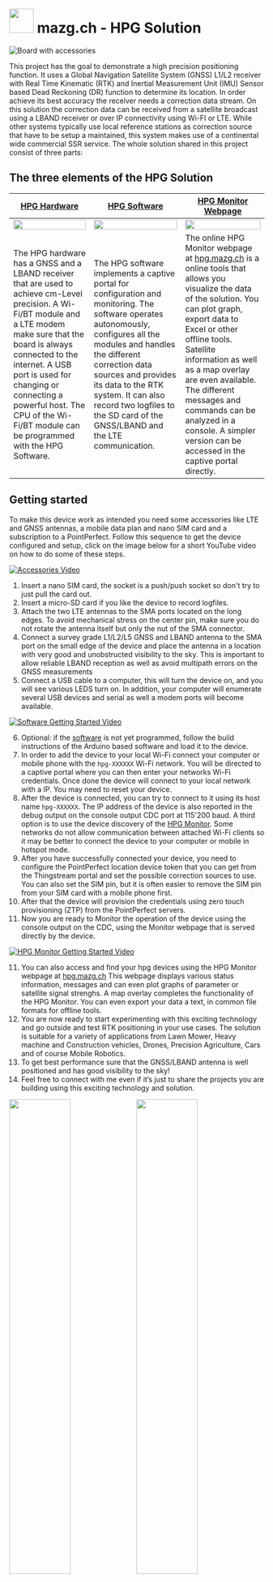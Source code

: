 # <img src="./monitor/img/favicon.svg" height="48" width="48"/> mazg.ch - HPG Solution

![Board with accessories](docu/Board_v09_onSchematic.png)

This project has the goal to demonstrate a high precision positioning function. It uses a Global Navigation Satellite System (GNSS) L1/L2 receiver with Real Time Kinematic (RTK) and Inertial Measurement Unit (IMU) Sensor based Dead Reckoning (DR) function to determine its location. In order achieve its best accuracy the receiver needs a correction data stream. On this solution the correction data can be received from a satellite broadcast using a LBAND receiver or over IP connectivity using Wi-FI or LTE. While other systems typically use local reference stations as correction source that have to be setup a maintained, this system makes use of a continental wide commercial SSR service. The whole solution shared in this project consist of three parts: 

## The three elements of the HPG Solution 

| [**HPG Hardware**](./hardware) | [**HPG Software**](./software) | [**HPG Monitor Webpage**](./monitor) |
|----------|----------|---------|
| <img width ="100%" src="docu/Board_v09_Angled.png"> | <img width ="100%" src="docu/Arduino_Software.png"> | <img width ="100%" src="docu/HPG_MonitorSmall.png"> |
| The HPG hardware has a GNSS and a LBAND receiver that are used to achieve cm-Level precision. A Wi-Fi/BT module and a LTE modem make sure that the board is always connected to the internet. A USB port is used for changing or connecting a powerful host. The CPU of the Wi-Fi/BT module can be programmed with the HPG Software. | The HPG software implements a captive portal for configuration and monitoring. The software operates autonomously, configures all the modules and handles the different correction data sources and provides its data to the RTK system. It can also record two logfiles to the SD card of the GNSS/LBAND and the LTE communication. | The online HPG Monitor webpage at [hpg.mazg.ch](http://hpg.mazg.ch) is a online tools that allows you visualize the data of the solution. You can plot graph, export data to Excel or other offline tools. Satellite information as well as a map overlay are even available. The different messages and commands can be analyzed in a console. A simpler version can be accessed in the captive portal directly. |  

## Getting started

To make this device work as intended you need some accessories like LTE and GNSS antennas, a mobile data plan and nano SIM card and a subscription to a PointPerfect. Follow this sequence to get the device configured and setup, click on the image below for a short YouTube video on how to do some of these steps.

[![Accessories Video](docu/AccessoriesPlay.jpg)](https://youtu.be/jzHmvw_pzyI)

1. Insert a nano SIM card, the socket is a push/push socket so don't try to just pull the card out.
2. Insert a micro-SD card if you like the device to record logfiles. 
3. Attach the two LTE antennas to the SMA ports located on the long edges. To avoid mechanical stress on the center pin, make sure you do not rotate the antenna itself but only the nut of the SMA connector. 
4. Connect a survey grade L1/L2/L5 GNSS and LBAND antenna to the SMA port on the small edge of the device and place the antenna in a location with very good and unobstructed visibility to the sky. This is important to allow reliable LBAND reception as well as avoid multipath errors on the GNSS measurements 
5. Connect a USB cable to a computer, this will turn the device on, and you will see various LEDS turn on. In addition, your computer will enumerate several USB devices and serial as well a modem ports will become available.  

[![Software Getting Started Video](docu/Arduino_SoftwarePlay.png)](https://youtu.be/k2dovptFn9o)

6. Optional: if the [software](./software) is not yet programmed, follow the build instructions of the Arduino based software and load it to the device. 
7. In order to add the device to your local Wi-Fi connect your computer or mobile phone with the `hpg-XXXXXX` Wi-Fi network. You will be directed to a captive portal where you can then enter your networks Wi-Fi credentials. Once done the device will connect to your local network with a IP. You may need to reset your device.
8. After the device is connected, you can try to connect to it using its host name `hpg-XXXXXX`. The IP address of the device is also reported in the debug output on the console output CDC port at 115'200 baud. A third option is to use the device discovery of the [HPG Monitor](http://hpg.mazg.ch). Some networks do not allow communication between attached Wi-Fi clients so it may be better to connect the device to your computer or mobile in hotspot mode. 
9. After you have successfully connected your device, you need to configure the PointPerfect location device token that you can get from the Thingstream portal and set the possible correction sources to use. You can also set the SIM pin, but it is often easier to remove the SIM pin from your SIM card with a mobile phone first. 
10. After that the device will provision the credentials using zero touch provisioning (ZTP) from the PointPerfect servers.
11. Now you are ready to Monitor the operation of the device using the console output on the CDC, using the Monitor webpage that is served directly by the device.

[![HPG Monitor Getting Started Video](docu/HPG_MonitorSmallPlay.png)](https://youtu.be/LLKUxa8krcs)
  
11. You can also access and find your hpg devices using the HPG Monitor webpage at [hpg.mazg.ch](http://hpa.mazg.ch) This webpage displays various status information, messages and can even plot graphs of parameter or satellite signal strenghs. A map overlay completes the functionality of the HPG Monitor. You can even export your data a text, in common file formats for offline tools.
12. You are now ready to start experimenting with this exciting technology and go outside and test RTK positioning in your use cases. The solution is suitable for a variety of applications from Lawn Mower, Heavy machine and Construction vehicles, Drones, Precision Agriculture, Cars and of course Mobile Robotics. 
13. To get best performance sure that the GNSS/LBAND antenna is well positioned and has good visibility to the sky!
14. Feel free to connect with me even if it’s just to share the projects you are building using this exciting technology and solution.

<img width ="49%" src="docu/Scooter.png"> <img width ="49%" src="docu/Mower.png"> 

## Quick Reference Card

<img width ="100%" src="docu/Board_v09_Pinout.png">

## An all [u-blox](https://www.u-blox.com) solution

This solution is an attempt to design a 'full u-blox solution' using various products In particular the solution implements following hardware and services:

| u-blox Product / Service | Description |
|:--------------:|-----------------------|
| [NINA-W106](https://www.u-blox.com/en/product/nina-w10-series-open-cpu) | An ESP32 based WIFI and BT module with Open CPU that will host the application.     | 
| [LARA-R6001D](https://www.u-blox.com/en/product/lara-r6-series) | A LTE Cat 1 cellular modem with 2G / 3G fallback. |
| [ZED-F9R](https://www.u-blox.com/en/product/zed-f9r-module) | A GNSS Module with RTK, DR and L1/L2 multiband capability. |
| [NEO-D9S](https://www.u-blox.com/en/product/neo-d9s-series) | A LBAND receiver to get PointPerfect correction service. | 
| [PointPerfect](https://www.u-blox.com/en/product/pointperfect) | A continental wide SSR correction service with coverage in Europe and North America. |
| [AssistNow](https://www.u-blox.com/en/product/assistnow) | A assisted GNSS services that allows to speed up the system start. |

The hardware allows different SKUs and can be assembled with alternative modules with compatible form-factors such as [SARA-R510S](https://www.u-blox.com/en/product/sara-r5-series), [LENA-R8001](https://www.u-blox.com/en/product/lena-r8-series), [ZED-F9P](https://www.u-blox.com/en/product/zed-f9p-module) or [NEO-D9C](https://www.u-blox.com/en/product/neo-d9c-series).
